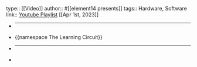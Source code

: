 type:: [[Video]]
author:: #[[element14 presents]]
tags:: Hardware, Software
link:: [Youtube Playlist](https://www.youtube.com/playlist?list=PLwO8CTSLTkii9S_vhEOsyJ17RI3jjBZ95) 
[[Apr 1st, 2023]]

- ***
- {{namespace The Learning Circuit}}
- ***
-